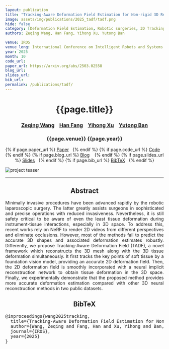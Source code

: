 ```yaml
---
layout: publication
title: "Tracking-Aware Deformation Field Estimation for Non-rigid 3D Reconstruction in Robotic Surgeries" 
image: assets/img/publications/2025_tadf/tadf.png
hide: false
category: [Deformation Field Estimation, Robotic surgeries, 3D Tracking]
authors: Zeqing Wang, Han Fang, Yihong Xu, Yutong Ban

venue: IROS
venue_long: International Conference on Intelligent Robots and Systems
year: 2025
month: 10
code_url: 
paper_url: https://arxiv.org/abs/2503.02558
blog_url: 
slides_url: 
bib_url: 
permalink: /publications/tadf/
---
```


<h1 align="center"> {{page.title}} </h1>
<!-- Simple call of authors -->
<!-- <h3 align="center"> {{page.authors}} </h3> -->
<!-- Alternatively you can add links to author pages -->
<h3 align="center"> <a href="https://www.ji.sjtu.edu.cn/about/faculty-staff/faculty-directory/faculty-detail/75745/">Zeqing Wang</a> &nbsp;&nbsp; <a href="https://www.ji.sjtu.edu.cn/about/faculty-staff/faculty-directory/faculty-detail/75745/">Han Fang</a> &nbsp;&nbsp; <a href="https://scholar.google.fr/citations?user=vMLRRVkAAAAJ">Yihong Xu</a> &nbsp;&nbsp; <a href="https://scholar.google.fr/citations?user=4EXokwkAAAAJ&hl=en">Yutong Ban</a></h3>


<h3 align="center"> {{page.venue}} {{page.year}} </h3>

<div align="center">
  <p>
    {% if page.paper_url %}
    <a href="{{ page.paper_url }}"><i class="far fa-file-pdf"></i> Paper</a>&nbsp;&nbsp;
    {% endif %}
    {% if page.code_url %}
    <a href="{{ page.code_url }}"><i class="fab fa-github"></i> Code</a> &nbsp;&nbsp;
    {% endif %}
    {% if page.blog_url %}
    <a href="{{ page.blog_url }}"><i class="fab fa-blogger"></i> Blog</a> &nbsp;&nbsp;
    {% endif %}
    {% if page.slides_url %}
    <a href="{{ page.slides_url }}"><i class="far fa-file-pdf"></i> Slides</a>&nbsp;&nbsp;
    {% endif %}
    {% if page.bib_url %}
    <a href="{{ page.bib_url}}"><i class="far fa-file-alt"></i> BibTeX</a>&nbsp;&nbsp;
    {% endif %}
  </p>
</div>


<div class="publication-teaser">
    <img src="../../{{ page.image }}" alt="project teaser"/>
</div>


<hr>

<h2  align="center">Abstract</h2>

<p align="justify">Minimally invasive procedures have been advanced rapidly by the robotic laparoscopic surgery. The latter greatly assists surgeons in sophisticated and precise operations with reduced invasiveness. Nevertheless, it is still safety critical to be aware of even the least tissue deformation during instrument-tissue interactions, especially in 3D space. To address this, recent works rely on NeRF to render 2D videos from different perspectives and eliminate occlusions. However, most of the methods fail to predict the accurate 3D shapes and associated deformation estimates robustly. Differently, we propose Tracking-Aware Deformation Field (TADF), a novel framework which reconstructs the 3D mesh along with the 3D tissue deformation simultaneously. It first tracks the key points of soft tissue by a foundation vision model, providing an accurate 2D deformation field. Then, the 2D deformation field is smoothly incorporated with a neural implicit reconstruction network to obtain tissue deformation in the 3D space. Finally, we experimentally demonstrate that the proposed method provides more accurate deformation estimation compared with other 3D neural reconstruction methods in two public datasets.</p>


<h2  align="center">BibTeX</h2>
<left>
  <pre class="bibtex-box">
@inproceedings{wang2025tracking,
  title={Tracking-Aware Deformation Field Estimation for Non-rigid 3D Reconstruction in Robotic Surgeries},
  author={Wang, Zeqing and Fang, Han and Xu, Yihong and Ban, Yutong},
  journal={IROS},
  year={2025}
}
</pre>
</left>

<br>
